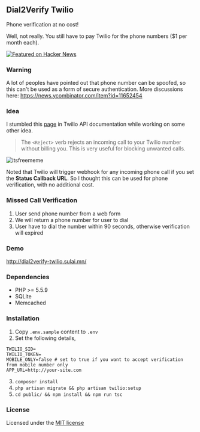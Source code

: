 ## Dial2Verify Twilio

Phone verification at no cost!

Well, not really. You still have to pay Twilio for the phone numbers ($1 per month each).

[![Featured on Hacker News](https://hackerbadge.now.sh/api?id=11652454)](https://news.ycombinator.com/item?id=11652454)

### Warning

A lot of peoples have pointed out that phone number can be spoofed, so this can't be used as a form of secure authentication. More discussions here: https://news.ycombinator.com/item?id=11652454

### Idea

I stumbled this [page](https://www.twilio.com/docs/api/twiml/reject) in Twilio API documentation while working on some other idea.

> The `<Reject>` verb rejects an incoming call to your Twilio number without billing you. This is very useful for blocking unwanted calls.

![itsfreememe](https://i.kym-cdn.com/entries/icons/original/000/005/169/Screenshot_67.png "It's Free!")

Noted that Twilio will trigger webhook for any incoming phone call if you set the **Status Callback URL**. So I thought this can be used for phone verification, with no additional cost.

### Missed Call Verification

1. User send phone number from a web form
2. We will return a phone number for user to dial
3. User have to dial the number within 90 seconds, otherwise verification will expired

### Demo

http://dial2verify-twilio.sulai.mn/

### Dependencies

- PHP >= 5.5.9
- SQLite
- Memcached

### Installation

1. Copy `.env.sample` content to `.env`
2. Set the following details,
```
TWILIO_SID=
TWILIO_TOKEN=
MOBILE_ONLY=false # set to true if you want to accept verification from mobile number only
APP_URL=http://your-site.com
```
3. `composer install`
4. `php artisan migrate && php artisan twilio:setup`
5. `cd public/ && npm install && npm run tsc`

### License

Licensed under the [MIT license](http://opensource.org/licenses/MIT)
